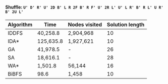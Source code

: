 #### Shuffle: `U' D' R' U' 2D B' L R 2F B' R F' U' 2R L' U' L R' B' R L' U R' B' 2U L'`
| Algorithm | Time | Nodes visited | Solution length |
| ----- | ----- | ----- | ----- |
| IDDFS | 40,258.8 | 2,904,968 | 10 |
| IDA* | 125,635.8 | 1,927,621 | 10 |
| GA | 41,978.5 | - | 26 |
| SA | 18,616.1 | - | 28 |
| WA* | 1,501.8 | 56,144 | 16 |
| BiBFS | 98.6 | 1,458 | 10 |